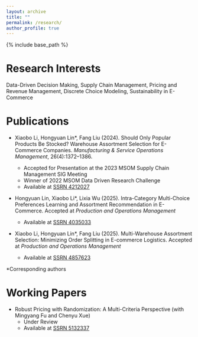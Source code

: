 ```yaml
---
layout: archive
title: ""
permalink: /research/
author_profile: true
---
```


{% include base_path %}

Research Interests
======
Data-Driven Decision Making, Supply Chain Management, Pricing and Revenue Management, Discrete Choice Modeling, Sustainability in E-Commerce

Publications
======
* Xiaobo Li, Hongyuan Lin\*, Fang Liu (2024). Should Only Popular Products Be Stocked? Warehouse Assortment Selection for E-Commerce Companies. *Manufacturing & Service Operations Management*, 26(4):1372–1386.  
  * Accepted for Presentation at the 2023 MSOM Supply Chain Management SIG Meeting
  * Winner of 2022 MSOM Data Driven Research Challenge
  * Available at [SSRN 4212027](https://ssrn.com/abstract=4212027)

* Hongyuan Lin, Xiaobo Li\*, Lixia Wu (2025). Intra-Category Multi-Choice Preferences Learning and Assortment Recommendation in E-Commerce. Accepted at *Production and Operations Management*
  * Available at [SSRN 4035033](https://ssrn.com/abstract=4035033)
 
* Xiaobo Li, Hongyuan Lin\*, Fang Liu (2025). Multi-Warehouse Assortment Selection: Minimizing Order Splitting in E-commerce Logistics. Accepted at *Production and Operations Management*
  * Available at [SSRN 4857623](https://ssrn.com/abstract=4857623)

*Corresponding authors

Working Papers
======
* Robust Pricing with Randomization: A Multi-Criteria Perspective (with Mingyang Fu and Chenyu Xue)
  * Under Review
  * Available at [SSRN 5132337](https://ssrn.com/abstract=5132337)

<!-- * Algorithms for Solving a Class of Piecewise Linear Problems with Application to Robust Multi-Product Inventory Replenishment (with Xiaobo Li and Yinuo Lin) -->

